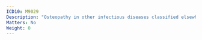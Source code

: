 ```yaml
---
ICD10: M9029
Description: "Osteopathy in other infectious diseases classified elsewhere: Site unspecified"
Matters: No
Weight: 0
---
```

